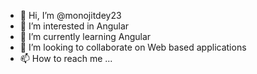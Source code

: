 - 👋 Hi, I’m @monojitdey23
- 👀 I’m interested in Angular
- 🌱 I’m currently learning Angular
- 💞️ I’m looking to collaborate on Web based applications
- 📫 How to reach me ...

<!---
monojitdey23/monojitdey23 is a ✨ special ✨ repository because its `README.md` (this file) appears on your GitHub profile.
You can click the Preview link to take a look at your changes.
--->

